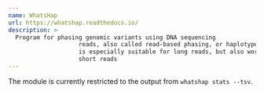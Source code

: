 ```yaml
---
name: WhatsHap
url: https://whatshap.readthedocs.io/
description: >
  Program for phasing genomic variants using DNA sequencing
                    reads, also called read-based phasing, or haplotype assembly. It
                    is especially suitable for long reads, but also works well with
                    short reads
---
```


The module is currently restricted to the output from `whatshap stats --tsv`.
